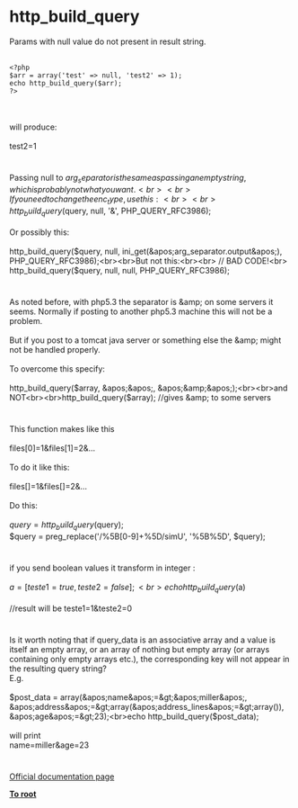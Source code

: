 # http_build_query



Params with null value do not present in result string.<br><br>

```
<?php
$arr = array('test' => null, 'test2' => 1);
echo http_build_query($arr);
?>
```
<br><br>will produce:<br><br>test2=1  

#

Passing null to $arg_separator is the same as passing an empty string, which is probably not what you want. <br><br>If you need to change the enc_type, use this:<br><br>    http_build_query($query, null, &apos;&amp;&apos;, PHP_QUERY_RFC3986);<br><br>Or possibly this:<br><br>    http_build_query($query, null, ini_get(&apos;arg_separator.output&apos;), PHP_QUERY_RFC3986);<br><br>But not this:<br><br>    // BAD CODE!<br>    http_build_query($query, null, null, PHP_QUERY_RFC3986);  

#

As noted before, with php5.3 the separator is &amp;amp; on some servers it seems. Normally if posting to another php5.3 machine this will not be a problem.<br><br>But if you post to a tomcat java server or something else the &amp;amp; might not be handled properly.<br><br>To overcome this specify:<br><br>http_build_query($array, &apos;&apos;, &apos;&amp;&apos;);<br><br>and NOT<br><br>http_build_query($array); //gives &amp;amp; to some servers  

#

This function makes like this<br><br>files[0]=1&amp;files[1]=2&amp;...<br><br>To do it like this:<br><br>files[]=1&amp;files[]=2&amp;...<br><br>Do this:<br><br>        $query = http_build_query($query);<br>        $query = preg_replace(&apos;/%5B[0-9]+%5D/simU&apos;, &apos;%5B%5D&apos;, $query);  

#

if you send boolean values it transform in integer :<br><br>$a = [teste1= true,teste2=false];<br>echo http_build_query($a)<br><br>//result will be teste1=1&amp;teste2=0  

#

Is it worth noting that if query_data is an associative array and a value is itself an empty array, or an array of nothing but empty array (or arrays containing only empty arrays etc.), the corresponding key will not appear in the resulting query string?<br>E.g.<br><br>$post_data = array(&apos;name&apos;=&gt;&apos;miller&apos;, &apos;address&apos;=&gt;array(&apos;address_lines&apos;=&gt;array()), &apos;age&apos;=&gt;23);<br>echo http_build_query($post_data);<br><br>will print<br>name=miller&amp;age=23  

#

[Official documentation page](https://www.php.net/manual/en/function.http-build-query.php)

**[To root](/README.md)**